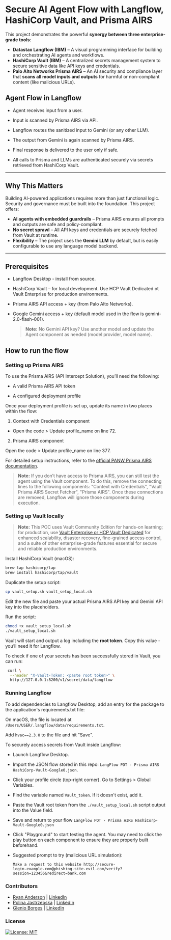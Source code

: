 # Secure AI Agent Flow with Langflow, HashiCorp Vault, and Prisma AIRS

This project demonstrates the powerful **synergy between three enterprise-grade tools**:

- **Datastax Langflow (IBM)** – A visual programming interface for building and orchestrating AI agents and workflows.
- **HashiCorp Vault (IBM)** – A centralized secrets management system to secure sensitive data like API keys and credentials.
- **Palo Alto Networks Prisma AIRS** – An AI security and compliance layer that **scans all model inputs and outputs** for harmful or non-compliant content (like malicious URLs).

## Agent Flow in Langflow

- Agent receives input from a user.

- Input is scanned by Prisma AIRS via API.

- Langflow routes the sanitized input to Gemini (or any other LLM).

- The output from Gemini is again scanned by Prisma AIRS.

- Final response is delivered to the user only if safe.

- All calls to Prisma and LLMs are authenticated securely via secrets retrieved from HashiCorp Vault.

---

## Why This Matters

Building AI-powered applications requires more than just functional logic. Security and governance must be built into the foundation. This project offers:

- **AI agents with embedded guardrails** – Prisma AIRS ensures all prompts and outputs are safe and policy-compliant.
- **No secret sprawl** – All API keys and credentials are securely fetched from Vault at runtime.
- **Flexibility** – The project uses the **Gemini LLM** by default, but is easily configurable to use any language model backend.

---

## Prerequisites

- Langflow Desktop - install from source.

- HashiCorp Vault – for local development. Use HCP Vault Dedicated ot Vault Enterprise for production environments.

- Prisma AIRS API access + key (from Palo Alto Networks).

- Google Gemini access + key (default model used in the flow is gemini-2.0-flash-001).

    > **Note:**  No Gemini API key? Use another model and update the Agent component as needed (model provider, model name).

## How to run the flow

### Setting up Prisma AIRS

To use the Prisma AIRS (API Intercept Solution), you’ll need the following:

- A valid Prisma AIRS API token

- A configured deployment profile

Once your deployment profile is set up, update its name in two places within the flow:

1. Context with Credentials component

- Open the code > Update profile_name on line 72.

2. Prisma AIRS component

Open the code > Update profile_name on line 377.

For detailed setup instructions, refer to the [official PANW Prisma AIRS documentation](https://docs.paloaltonetworks.com/ai-runtime-security/activation-and-onboarding/activate-your-ai-runtime-security-license/create-an-ai-instance-deployment-profile-in-csp).

> **Note:**  If you don’t have access to Prisma AIRS, you can still test the agent using the Vault component. To do this, remove the connecting lines to the following components: "Context with Credentials", "Vault Prisma AIRS Secret Fetcher", "Prisma AIRS". Once these connections are removed, Langflow will ignore those components during execution.

### Setting up Vault locally

> **Note:** This POC uses Vault Community Edition for hands-on learning; for production, use [Vault Enterprise or HCP Vault Dedicated](https://www.hashicorp.com/en/products/vault) for enhanced scalability, disaster recovery, fine-grained access control, and a suite of other enterprise-grade features essential for secure and reliable production environments.

Install HashiCorp Vault (macOS):

```bash
brew tap hashicorp/tap
brew install hashicorp/tap/vault
```

Duplicate the setup script:

```bash
cp vault_setup.sh vault_setup_local.sh
```
Edit the new file and paste your actual Prisma AIRS API key and Gemini API key into the placeholders.

Run the script:
```bash
chmod +x vault_setup_local.sh
./vault_setup_local.sh
```
Vault will start and output a log including the **root token**. Copy this value - you’ll need it for Langflow.

To check if one of your secrets has been successfully stored in Vault, you can run:
```bash
 curl \
  --header "X-Vault-Token: <paste root token>" \
  http://127.0.0.1:8200/v1/secret/data/langflow
```

### Running Langflow

To add dependencies to Langflow Desktop, add an entry for the package to the application's requirements.txt file:

On macOS, the file is located at `/Users/USER/.langflow/data/requirements.txt`.

Add `hvac==2.3.0` to the file and hit "Save".

To securely access secrets from Vault inside Langflow:

- Launch Langflow Desktop.

- Import the JSON flow stored in this repo: `LangFlow POT - Prisma AIRS HashiCorp-Vault-Google0.json`.

- Click your profile circle (top-right corner). Go to Settings > Global Variables.

- Find the variable named `Vault_token`. If it doesn't exist, add it.

- Paste the Vault root token from the `./vault_setup_local.sh` script output into the Value field.

- Save and return to your flow `LangFlow POT - Prisma AIRS HashiCorp-Vault-Google0.json`

- Click "Playground" to start testing the agent. You may need to click the play button on each component to ensure they are properly built beforehand.

- Suggested prompt to try (malicious URL simulation):

    ```Make a request to this website http://secure-login.example.com@phishing-site.evil.com/verify?session=123456&redirect=bank.com```


### Contributors

- [Ryan Anderson](https://github.com/rustyoldrake) | [LinkedIn](https://www.linkedin.com/in/ryananderson/)
- [Polina Jastrzebska](https://github.com/jastr945) | [LinkedIn](https://linkedin.com/in/polinajastrzebska)
- [Glenio Borges](https://github.com/dambor) | [LinkedIn](https://www.linkedin.com/in/dambor/)

### License
[![License: MIT](https://img.shields.io/badge/License-MIT-yellow.svg)](https://opensource.org/licenses/MIT)

